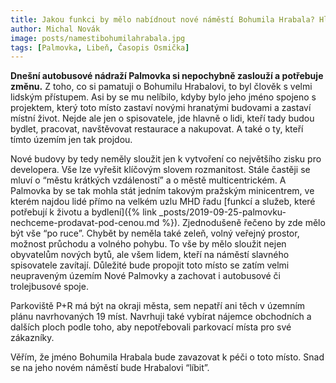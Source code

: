 ```yaml
---
title: Jakou funkci by mělo nabídnout nové náměstí Bohumila Hrabala? Hlavně důstojnou, lidskou, moderní
author: Michal Novák
image: posts/namestibohumilahrabala.jpg
tags: [Palmovka, Libeň, Časopis Osmička]
---
```


**Dnešní autobusové nádraží Palmovka si nepochybně zaslouží a potřebuje změnu.** Z toho, co si pamatuji o Bohumilu Hrabalovi, to byl člověk s velmi lidským přístupem. Asi by se mu nelíbilo, kdyby bylo jeho jméno spojeno s projektem, který toto místo zastaví novými hranatými budovami a zastaví místní život. Nejde ale jen o spisovatele, jde hlavně o lidi, kteří tady budou bydlet, pracovat, navštěvovat restaurace a nakupovat. A také o ty, kteří tímto územím jen tak projdou.

Nové budovy by tedy neměly sloužit jen k vytvoření co největšího zisku pro developera. Vše lze vyřešit klíčovým slovem rozmanitost. Stále častěji se mluví o “městu krátkých vzdáleností” a o městě multicentrickém. A Palmovka by se tak mohla stát jedním takovým pražským minicentrem, ve kterém najdou lidé přímo na velkém uzlu MHD řadu [funkcí a služeb, které potřebují k životu a bydlení]({% link _posts/2019-09-25-palmovku-nechceme-prodavat-pod-cenou.md %}). Zjednodušeně řečeno by zde mělo být vše “po ruce”. Chybět by neměla také zeleň, volný veřejný prostor, možnost průchodu a volného pohybu. To vše by mělo sloužit nejen obyvatelům nových bytů, ale všem lidem, kteří na náměstí slavného spisovatele zavítají. Důležité bude propojit toto místo se zatím velmi neupraveným územím Nové Palmovky a zachovat i autobusové či trolejbusové spoje.

Parkoviště P+R má být na okraji města, sem nepatří ani těch v územním plánu navrhovaných 19 míst.  Navrhuji také vybírat nájemce obchodních a dalších ploch podle toho, aby nepotřebovali parkovací místa pro své zákazníky.

Věřím, že jméno Bohumila Hrabala bude zavazovat k péči o toto místo. Snad se na jeho novém náměstí bude Hrabalovi “líbit”.


